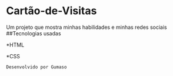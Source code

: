 # Cartão-de-Visitas
Um projeto que mostra minhas habilidades e minhas redes sociais
##Tecnologias usadas


*HTML


*CSS

`Desenvolvido por Gumaso`
